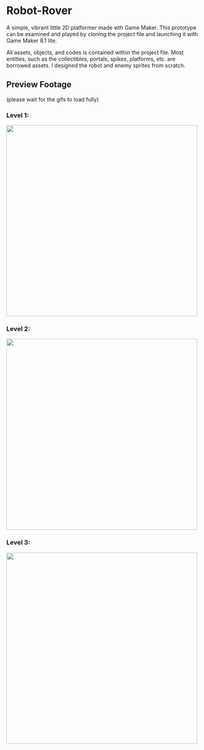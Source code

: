 # Robot-Rover
A simple, vibrant little 2D platformer made wth Game Maker.  This prototype can be examined and played by cloning the project file and launching it with Game Maker 8.1 lite.

All assets, objects, and codes is contained within the project file.  Most entities, such as the collectibles, portals, spikes, platforms, etc. are borrowed assets.  I designed the robot and enemy sprites from scratch.

## Preview Footage 
(please wait for the gifs to load fully)

### Level 1:

<img src="level 1.gif" width="500"/>

### Level 2:

<img src="level 2.gif" width="500"/>

### Level 3:

<img src="level 3.gif" width="500"/>
